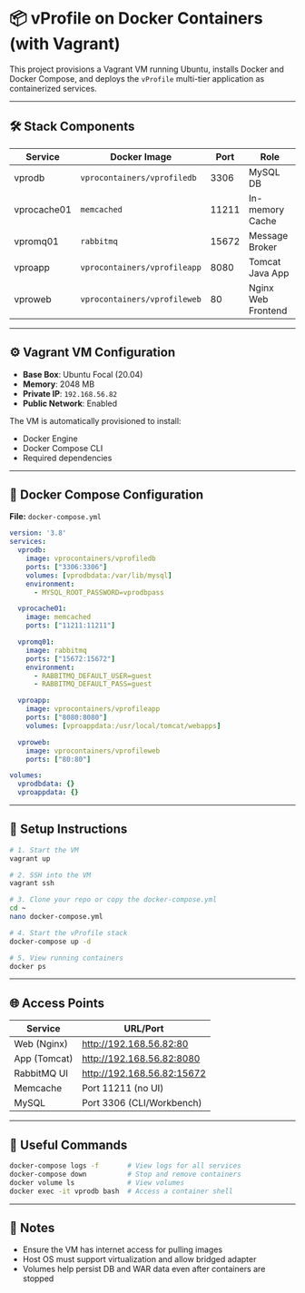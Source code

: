 
# 📦 vProfile on Docker Containers (with Vagrant)

This project provisions a Vagrant VM running Ubuntu, installs Docker and Docker Compose, and deploys the `vProfile` multi-tier application as containerized services.

---

## 🛠️ Stack Components

| Service      | Docker Image                    | Port   | Role               |
|--------------|----------------------------------|--------|--------------------|
| vprodb       | `vprocontainers/vprofiledb`      | 3306   | MySQL DB           |
| vprocache01  | `memcached`                      | 11211  | In-memory Cache    |
| vpromq01     | `rabbitmq`                       | 15672  | Message Broker     |
| vproapp      | `vprocontainers/vprofileapp`     | 8080   | Tomcat Java App    |
| vproweb      | `vprocontainers/vprofileweb`     | 80     | Nginx Web Frontend |

---

## ⚙️ Vagrant VM Configuration

- **Base Box**: Ubuntu Focal (20.04)
- **Memory**: 2048 MB
- **Private IP**: `192.168.56.82`
- **Public Network**: Enabled

The VM is automatically provisioned to install:
- Docker Engine
- Docker Compose CLI
- Required dependencies

---

## 🐳 Docker Compose Configuration

**File:** `docker-compose.yml`

```yaml
version: '3.8'
services:
  vprodb:
    image: vprocontainers/vprofiledb
    ports: ["3306:3306"]
    volumes: [vprodbdata:/var/lib/mysql]
    environment:
      - MYSQL_ROOT_PASSWORD=vprodbpass

  vprocache01:
    image: memcached
    ports: ["11211:11211"]

  vpromq01:
    image: rabbitmq
    ports: ["15672:15672"]
    environment:
      - RABBITMQ_DEFAULT_USER=guest
      - RABBITMQ_DEFAULT_PASS=guest

  vproapp:
    image: vprocontainers/vprofileapp
    ports: ["8080:8080"]
    volumes: [vproappdata:/usr/local/tomcat/webapps]

  vproweb:
    image: vprocontainers/vprofileweb
    ports: ["80:80"]

volumes:
  vprodbdata: {}
  vproappdata: {}
```

---

## 🚀 Setup Instructions

```bash
# 1. Start the VM
vagrant up

# 2. SSH into the VM
vagrant ssh

# 3. Clone your repo or copy the docker-compose.yml
cd ~
nano docker-compose.yml

# 4. Start the vProfile stack
docker-compose up -d

# 5. View running containers
docker ps
```

---

## 🌐 Access Points

| Service     | URL/Port                      |
|-------------|-------------------------------|
| Web (Nginx) | http://192.168.56.82:80        |
| App (Tomcat)| http://192.168.56.82:8080      |
| RabbitMQ UI | http://192.168.56.82:15672     |
| Memcache    | Port 11211 (no UI)            |
| MySQL       | Port 3306 (CLI/Workbench)     |

---

## 🧪 Useful Commands

```bash
docker-compose logs -f       # View logs for all services
docker-compose down          # Stop and remove containers
docker volume ls             # View volumes
docker exec -it vprodb bash  # Access a container shell
```

---

## 📎 Notes

- Ensure the VM has internet access for pulling images
- Host OS must support virtualization and allow bridged adapter
- Volumes help persist DB and WAR data even after containers are stopped

